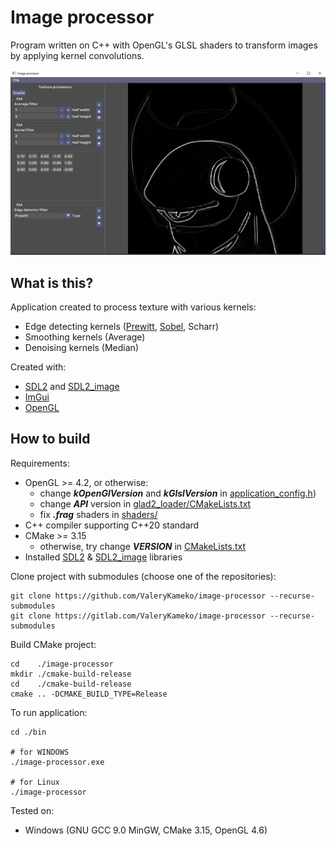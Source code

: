 # Image processor

Program written on C++ with OpenGL's GLSL shaders to transform images by applying kernel convolutions.

![Application GUI view](./res/screenshot1.png)

## What is this?

Application created to process texture with various kernels:
* Edge detecting kernels ([Prewitt](https://en.wikipedia.org/wiki/Prewitt_operator), 
[Sobel](https://en.wikipedia.org/wiki/Prewitt_operator), 
Scharr)
* Smoothing kernels (Average)
* Denoising kernels (Median)

Created with:
* [SDL2](https://www.libsdl.org/) and [SDL2_image](https://www.libsdl.org/projects/SDL_image/)
* [ImGui](https://github.com/ocornut/imgui/)
* [OpenGL](https://wikipedia.org/wiki/OpenGL)

## How to build

Requirements:
* OpenGL >= 4.2, or otherwise:
    * change **_kOpenGlVersion_** and **_kGlslVersion_** in [application_config.h](./app/application_config.h))
    * change **_API_** version in [glad2_loader/CMakeLists.txt](./3rd_party/glad2_loader/CMakeLists.txt)
    * fix **_.frag_** shaders in [shaders/](./res/shaders)
* C++ compiler supporting C++20 standard
* CMake >= 3.15
    * otherwise, try change **_VERSION_** in [CMakeLists.txt](./CMakeLists.txt)
* Installed [SDL2](https://www.libsdl.org/download-2.0.php) & [SDL2_image](https://www.libsdl.org/projects/SDL_image/) libraries
    
Clone project with submodules (choose one of the repositories):
```shell script
git clone https://github.com/ValeryKameko/image-processor --recurse-submodules
git clone https://gitlab.com/ValeryKameko/image-processor --recurse-submodules
```
Build CMake project:
```shell script
cd    ./image-processor
mkdir ./cmake-build-release
cd    ./cmake-build-release
cmake .. -DCMAKE_BUILD_TYPE=Release
```

To run application:
```shell script
cd ./bin

# for WINDOWS
./image-processor.exe

# for Linux
./image-processor
```

Tested on:
* Windows (GNU GCC 9.0 MinGW, CMake 3.15, OpenGL 4.6)
